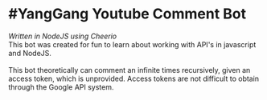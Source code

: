 # #YangGang Youtube Comment Bot
<i>Written in NodeJS using Cheerio</i><br>
This bot was created for fun to learn about working with API's in javascript and NodeJS.<br><br>
This bot theoretically can comment an infinite times recursively, given an access token, which is unprovided. Access tokens are not difficult to obtain through the Google API system.
